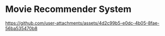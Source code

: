 # Movie Recommender System


https://github.com/user-attachments/assets/4d2c99b5-e0dc-4b05-8fae-56ba535470b8

